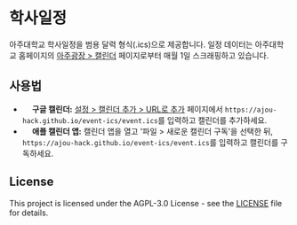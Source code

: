 # 학사일정

아주대학교 학사일정을 범용 달력 형식(.ics)으로 제공합니다. 일정 데이터는 아주대학교 홈페이지의 [아주광장 > 캘린더](https://www.ajou.ac.kr/kr/ajou/notice-calendar.do) 페이지로부터 매월 1일 스크래핑하고 있습니다.

## 사용법

* **<img src="https://calendar.google.com/googlecalendar/images/favicons_2020q4/calendar_31_256.ico" width="14" height="14" /> 구글 캘린더:** [설정 > 캘린더 추가 > URL로 추가](https://calendar.google.com/calendar/u/0/r/settings/addbyurl) 페이지에서 `https://ajou-hack.github.io/event-ics/event.ics`를 입력하고 캘린더를 추가하세요.
* **<img src="https://help.apple.com/assets/61526E8E1494760B754BD308/61526E8F1494760B754BD30F/ko_KR/2162f7d3de310d2b3503c0bbebdc3d56.png" width="14" height="14" /> 애플 캘린더 앱:** 캘린더 앱을 열고 '파일 > 새로운 캘린더 구독'을 선택한 뒤, `https://ajou-hack.github.io/event-ics/event.ics`를 입력하고 캘린더를 구독하세요.

## License

This project is licensed under the AGPL-3.0 License - see the [LICENSE](LICENSE) file for details.

